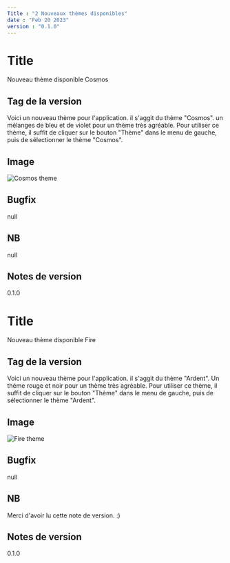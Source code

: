 ```yaml
---
Title : "2 Nouveaux thèmes disponibles"
date : "Feb 20 2023"
version : "0.1.0"
---
```


# Title
Nouveau thème disponible Cosmos

## Tag de la version
Voici un nouveau thème pour l'application. il s'aggit du thème "Cosmos". un mélanges de bleu et de violet pour un thème très agréable.
Pour utiliser ce thème, il suffit de cliquer sur le bouton "Thème" dans le menu de gauche, puis de sélectionner le thème "Cosmos".

## Image
![Cosmos theme](/images/cosmos-theme.png)

## Bugfix
null

## NB
null

## Notes de version
0.1.0


# Title
Nouveau thème disponible Fire

## Tag de la version
Voici un nouveau thème pour l'application. il s'aggit du thème "Ardent". Un thème rouge et noir pour un thème très agréable. 
Pour utiliser ce thème, il suffit de cliquer sur le bouton "Thème" dans le menu de gauche, puis de sélectionner le thème "Ardent".

## Image
![Fire theme](/images/ardent-theme.png)

## Bugfix
null

## NB
Merci d'avoir lu cette note de version. :)

## Notes de version
0.1.0











